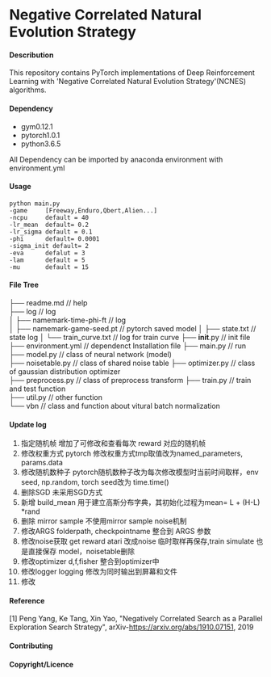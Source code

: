 Negative Correlated Natural Evolution Strategy
===========================
#### Describution
This repository contains PyTorch implementations of Deep Reinforcement Learning with 'Negative Correlated Natural Evolution Strategy'(NCNES) algorithms.

#### Dependency
- gym0.12.1
- pytorch1.0.1
- python3.6.5

All Dependency can be imported by anaconda environment with environment.yml

#### Usage
```
python main.py 
-game     [Freeway,Enduro,Qbert,Alien...]
-ncpu     default = 40 
-lr_mean  default= 0.2 
-lr_sigma default = 0.1 
-phi      default= 0.0001 
-sigma_init default= 2  
-eva      defalut = 3  
-lam      default = 5 
-mu       default = 15
```

#### File Tree
├── readme.md                   // help  
├── log                         // log  
│   ├── namemark-time-phi-ft    // log  
│   ├── namemark-game-seed.pt   // pytorch saved model 
│   ├── state.txt               // state log 
│   └── train_curve.txt    // log for train curve
├── __init__.py                 // init file  
├── environment.yml             // dependenct Installation file 
├── main.py                     // run  
├── model.py                    // class of neural network (model)  
├── noisetable.py               // class of shared noise table 
├── optimizer.py                // class of gaussian distribution optimizer  
├── preprocess.py               // class of preprocess transform 
├── train.py                    // train and test function  
├── util.py                     // other function  
└── vbn                         // class and function about vitural batch   normalization  

#### Update log
1. 指定随机帧           增加了可修改和查看每次 reward 对应的随机帧
2. 修改权重方式         pytorch 修改权重方式tmp取值改为named_parameters, params.data
3. 修改随机数种子       pytorch随机数种子改为每次修改模型时当前时间取样，env seed, np.random, torch seed改为 time.time()
4. 删除SGD             未采用SGD方式
5. 新增 build_mean     用于建立高斯分布字典，其初始化过程为mean= L + (H-L) *rand
6. 删除 mirror sample   不使用mirror sample noise机制
7. 修改ARGS            folderpath, checkpointname 整合到 ARGS 参数
8. 修改noise获取        get reward atari 改成noise 临时取样再保存,train simulate 也是直接保存 model，noisetable删除
9. 修改optimizer        d,f,fisher 整合到optimizer中
10. 修改logger          logging 修改为同时输出到屏幕和文件
11. 修改

#### Reference
\[1\] Peng Yang, Ke Tang, Xin Yao, "Negatively Correlated Search as a Parallel Exploration Search Strategy", arXiv-https://arxiv.org/abs/1910.07151, 2019

#### Contributing
#### Copyright/Licence
